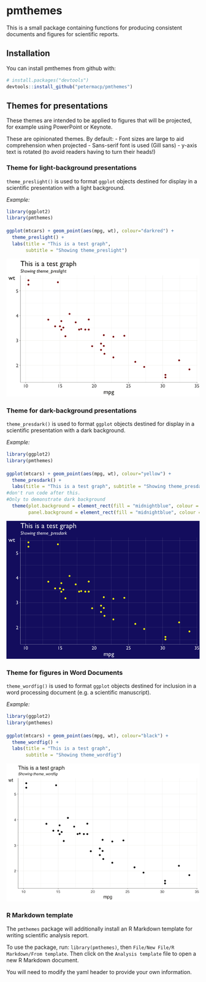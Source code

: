 
<!-- README.md is generated from README.Rmd. Please edit that file -->
pmthemes
========

This is a small package containing functions for producing consistent documents and figures for scientific reports.

Installation
------------

You can install pmthemes from github with:

``` r
# install.packages("devtools")
devtools::install_github("petermacp/pmthemes")
```

Themes for presentations
------------------------

These themes are intended to be applied to figures that will be projected, for example using PowerPoint or Keynote.

These are opinionated themes. By default: - Font sizes are large to aid comprehension when projected - Sans-serif font is used (Gill sans) - y-axis text is rotated (to avoid readers having to turn their heads!)

### Theme for light-background presentations

`theme_preslight()` is used to format `ggplot` objects destined for display in a scientific presentation with a light background.

*Example:*

``` r
library(ggplot2)
library(pmthemes)

ggplot(mtcars) + geom_point(aes(mpg, wt), colour="darkred") + 
  theme_preslight() + 
  labs(title = "This is a test graph", 
       subtitle = "Showing theme_preslight")
```

![](README-unnamed-chunk-2-1.png)

### Theme for dark-background presentations

`theme_presdark()` is used to format `ggplot` objects destined for display in a scientific presentation with a dark background.

*Example:*

``` r
library(ggplot2)
library(pmthemes)

ggplot(mtcars) + geom_point(aes(mpg, wt), colour="yellow") + 
  theme_presdark() + 
  labs(title = "This is a test graph", subtitle = "Showing theme_presdark") +
#don't run code after this. 
#Only to demonstrate dark background
  theme(plot.background = element_rect(fill = "midnightblue", colour = NA),
        panel.background = element_rect(fill = "midnightblue", colour = NA))
```

![](README-unnamed-chunk-3-1.png) <br>

### Theme for figures in Word Documents

`theme_wordfig()` is used to format `ggplot` objects destined for inclusion in a word processing document (e.g. a scientific manuscript).

*Example:*

``` r
library(ggplot2)
library(pmthemes)

ggplot(mtcars) + geom_point(aes(mpg, wt), colour="black") + 
  theme_wordfig() + 
  labs(title = "This is a test graph", 
       subtitle = "Showing theme_wordfig")
```

![](README-unnamed-chunk-4-1.png)

### R Markdown template

The `pmthemes` package will additionally install an R Markdown template for writing scientific analysis report.

To use the package, run: `library(pmthemes)`, then `File/New File/R Markdown/From template`. Then click on the `Analysis template` file to open a new R Markdown document.

You will need to modify the yaml header to provide your own information.

